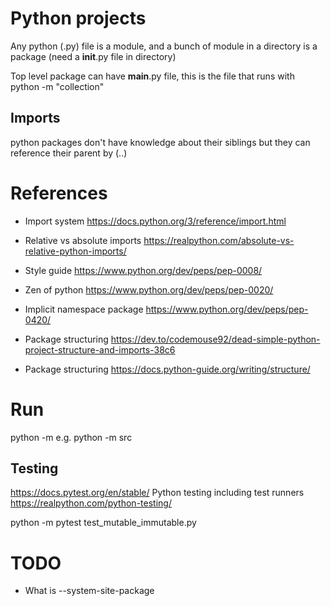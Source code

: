 # Python projects

Any python (.py) file is a module, and a bunch of module in a directory is a package (need a __init__.py file in directory)

Top level package can have __main__.py file, this is the file that runs with python -m "collection"

## Imports
python packages don't have knowledge about their siblings but they can reference their parent by (..)

# References
* Import system https://docs.python.org/3/reference/import.html
* Relative vs absolute imports https://realpython.com/absolute-vs-relative-python-imports/
* Style guide https://www.python.org/dev/peps/pep-0008/
* Zen of python https://www.python.org/dev/peps/pep-0020/
* Implicit namespace package https://www.python.org/dev/peps/pep-0420/

* Package structuring https://dev.to/codemouse92/dead-simple-python-project-structure-and-imports-38c6
* Package structuring https://docs.python-guide.org/writing/structure/

# Run
python -m <module-name> e.g. python -m src 

## Testing
https://docs.pytest.org/en/stable/
Python testing including test runners https://realpython.com/python-testing/

python -m pytest test_mutable_immutable.py

# TODO
* What is --system-site-package